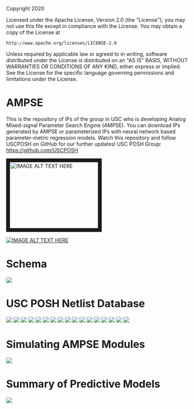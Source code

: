 Copyright 2020

Licensed under the Apache License, Version 2.0 (the "License");
you may not use this file except in compliance with the License.
You may obtain a copy of the License at

    http://www.apache.org/licenses/LICENSE-2.0

Unless required by applicable law or agreed to in writing, software
distributed under the License is distributed on an "AS IS" BASIS,
WITHOUT WARRANTIES OR CONDITIONS OF ANY KIND, either express or implied.
See the License for the specific language governing permissions and
limitations under the License.

# AMPSE 
This is the repository of IPs of the group in USC who is developing Analog Mixed-signal Parameter Search Engine (AMPSE). You can download IPs generated by AMPSE or parameterized IPs with neural network based parameter-metric regression models. Watch this repository and follow USCPOSH on GitHub for our further updates!  USC POSH Group: https://github.com/USCPOSH

<a href="http://www.youtube.com/watch?feature=player_embedded&v=LJCigZ_xq2g
" target="_blank"><img src="http://img.youtube.com/vi/LJCigZ_xq2g/0.jpg" 
alt="IMAGE ALT TEXT HERE" width="240" height="180" border="10" /></a>

[![IMAGE ALT TEXT HERE](http://img.youtube.com/vi/LJCigZ_xq2g/0.jpg)](https://www.youtube.com/watch?v=LJCigZ_xq2g)

# Schema
<img src="Documentation/images/Schema_AMPSE.png">

# USC POSH Netlist Database
<img src="Documentation/images/USC_POSH_netlist_database_Page_01.png">
<img src="Documentation/images/USC_POSH_netlist_database_Page_02.png">
<img src="Documentation/images/USC_POSH_netlist_database_Page_03.png">
<img src="Documentation/images/USC_POSH_netlist_database_Page_04.png">
<img src="Documentation/images/USC_POSH_netlist_database_Page_05.png">
<img src="Documentation/images/USC_POSH_netlist_database_Page_06.png">
<img src="Documentation/images/USC_POSH_netlist_database_Page_07.png">
<img src="Documentation/images/USC_POSH_netlist_database_Page_08.png">
<img src="Documentation/images/USC_POSH_netlist_database_Page_09.png">
<img src="Documentation/images/USC_POSH_netlist_database_Page_10.png">
<img src="Documentation/images/USC_POSH_netlist_database_Page_11.png">
<img src="Documentation/images/USC_POSH_netlist_database_Page_12.png">
<img src="Documentation/images/USC_POSH_netlist_database_Page_13.png">
<img src="Documentation/images/USC_POSH_netlist_database_Page_14.png">
<img src="Documentation/images/USC_POSH_netlist_database_Page_15.png">
<img src="Documentation/images/USC_POSH_netlist_database_Page_16.png">
<img src="Documentation/images/USC_POSH_netlist_database_Page_17.png">

# Simulating AMPSE Modules
<img src="Documentation/images/Simulating_AMPSE_modules.png">

# Summary of Predictive Models
<img src="Documentation/images/Summary_of_predictive_models.png">
